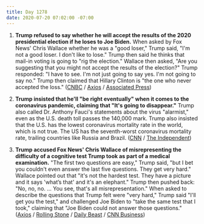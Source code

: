 ```yaml
---
title: Day 1278
date: 2020-07-20 07:02:00 -07:00
---
```


1. **Trump refused to say whether he will accept the results of the 2020 presidential election if he loses to Joe Biden.** When asked by Fox News' Chris Wallace whether he was a "good loser," Trump said, "I'm not a good loser. I don't like to lose." Trump then said he thinks that mail-in voting is going to "rig the election." Wallace then asked, "Are you suggesting that you might not accept the results of the election?" Trump responded: "I have to see. I'm not just going to say yes. I'm not going to say no." Trump then claimed that Hillary Clinton is "the one who never accepted the loss." ([CNBC](https://www.cnbc.com/2020/07/19/president-trump-wont-agree-to-accept-2020-election-results-as-biden-leads-in-polls.html) / [Axios](https://www.axios.com/trump-election-rigged-da605666-7a05-4633-b216-d7adcfefa97e.html) / [Associated Press](https://apnews.com/aa07c0a980b3353b15f94442eb8191a5))

2. **Trump insisted that he'll "be right eventually" when it comes to the coronavirus pandemic, claiming that "It's going to disappear."** Trump also called Dr. Anthony Fauci's statements about the virus "alarmist," even as the U.S. death toll passes the 140,000 mark. Trump also insisted that the U.S. has the lowest coronavirus mortality rate in the world, which is not true. The US has the seventh-worst coronavirus mortality rate, trailing countries like Russia and Brazil. ([CNN](https://www.cnn.com/2020/07/20/politics/donald-trump-coronavirus-election-2020-joe-biden/index.html) / [The Independent](https://www.independent.co.uk/news/world/americas/us-politics/coronavirus-trump-fox-interview-us-cases-death-toll-a9627016.html))

3. **Trump accused Fox News' Chris Wallace of misrepresenting the difficulty of a cognitive test Trump took as part of a medical examination.** "The first two questions are easy," Trump said, "but I bet you couldn't even answer the last five questions. They get very hard." Wallace pointed out that "it's not the hardest test. They have a picture and it says 'what’s that' and it's an elephant." Trump then pushed back: "No, no, no. ... You see, that's all misrepresentation." When asked to describe the questions that Trump felt were "very hard," Trump said "I'll get you the test," and challenged Joe Biden to "take the same test that I took," claiming that "Joe Biden could not answer those questions." ([Axios](https://www.axios.com/trump-cognitive-test-questions-233bd5d9-4e80-4755-9fcc-e537342d1617.html) / [Rolling Stone](https://www.rollingstone.com/politics/politics-news/wallace-laughs-trump-insists-cognitive-test-was-very-hard-1030897/) / [Daily Beast](https://www.thedailybeast.com/fox-news-chris-wallace-to-trump-cognitive-exam-not-the-hardest-test-involves-identifying-an-elephant) / [CNN Business](https://www.cnn.com/videos/business/2020/07/19/chris-wallace-fox-news-sunday-president-donald-trump-joe-biden-interview-kj-orig.cnn))